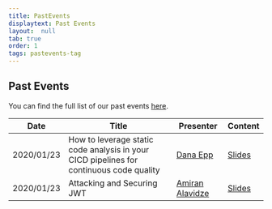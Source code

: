 ```yaml
---
title: PastEvents
displaytext: Past Events
layout:  null
tab: true
order: 1
tags: pastevents-tag
---
```


## Past Events

You can find the full list of our past events [here](http://owaspvancouver.eventbrite.com/).

Date | Title | Presenter | Content
---- | ----- | --------- | -------
2020/01/23 | How to leverage static code analysis in your CICD pipelines for continuous code quality | [Dana Epp](https://danaepp.com/) | [Slides](assets/presentations/2020-01_SCA_in_Azure_DevOps.pdf)
2020/01/23 | Attacking and Securing JWT | [Amiran Alavidze](https://twitter.com/airman604) | [Slides](assets/presentations/2020-01_Attacking_and_Securing_JWT.pdf)
